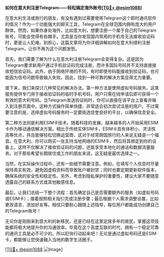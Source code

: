 **如何在意大利注册Telegram——轻松搞定海外账号[[TG💪+ @esim1088](https://t.me/s/esim1088)]**

在意大利生活或旅行的朋友，有没有遇到过需要使用Telegram这个即时通讯软件的情况？作为一个功能强大的聊天工具，Telegram在全球范围内拥有庞大的用户群体。然而，如果你身处海外，比如意大利，想要注册一个属于自己的Telegram账号，可能会觉得有些棘手。尤其是当你发现国内常用的手机号无法接收验证码时，更是让人犯难。别担心，这篇文章将为你详细讲解如何在意大利顺利注册Telegram，让你不再为这个问题发愁。

首先，我们需要了解为什么在意大利注册Telegram会变得复杂。这是因为Telegram要求新用户通过手机验证码完成注册，而许多国际号码并不支持直接接收短信验证码。此外，由于网络环境的不同，有时即使号码能接收到验证码，也可能因为信号问题导致输入失败。因此，找到一种可靠的解决方案显得尤为重要。

接下来，我们来探讨几种常见的解决办法。第一种方法是使用虚拟号码服务。这类服务提供专门用于接收验证码的临时手机号码，用户只需在线申请后即可获得一个有效的意大利号码。当Telegram发送验证码时，你可以直接在该平台上查看并输入到注册页面中。这种方式操作简单快捷，非常适合初次尝试注册的用户。不过需要注意的是，选择虚拟号码服务时一定要挑选信誉良好的平台，以确保信息安全。

第二种方法则是利用ESIM卡技术。随着科技的发展，越来越多的人开始采用ESIM卡作为移动通信解决方案。相比于传统实体SIM卡，ESIM卡具有体积小、灵活性高等优点，并且能够轻松切换运营商，这对于经常跨国旅行的人来说无疑是一个福音。在意大利，你可以购买一张支持当地网络的ESIM卡，然后将其绑定到你的设备上。这样不仅解决了接收验证码的问题，还能享受本地化的通话和数据流量服务。对于那些希望长期居住或工作的朋友来说，这无疑是最优选择之一。

当然，在实际操作过程中，还有一些细节需要注意。例如，在填写个人信息时尽量保持真实有效，避免因虚假资料而导致账户被封禁；同时也要定期更新软件版本，确保系统的安全性和稳定性。另外，考虑到隐私保护的重要性，建议大家不要随意透露自己的联系方式或其他敏感信息。

最后，让我们总结一下整个流程：首先确定自己是否需要额外的服务（如虚拟号码或ESIM卡）；接着按照相关指引完成注册步骤；最后根据个人需求调整设置，比如更改语言、添加好友等。相信只要耐心跟随上述指导，每位用户都能成功创建自己的Telegram账号！

无论你是刚刚来到意大利的新移民，还是已经在这里定居多年的居民，掌握这项技能都将极大地提升你的沟通效率。毕竟在这个高度互联的时代，拥有一个稳定可靠的通讯工具是必不可少的。所以赶快行动起来吧！无论是通过虚拟号码还是ESIM卡，都能够让您快速融入当地的数字生活圈子。

[[TG💪+ @esim1088](https://t.me/s/esim1088) ![Image](https://i.postimg.cc/4NQfJmqS/Snipaste-2025-05-13-00-14-12.png)]